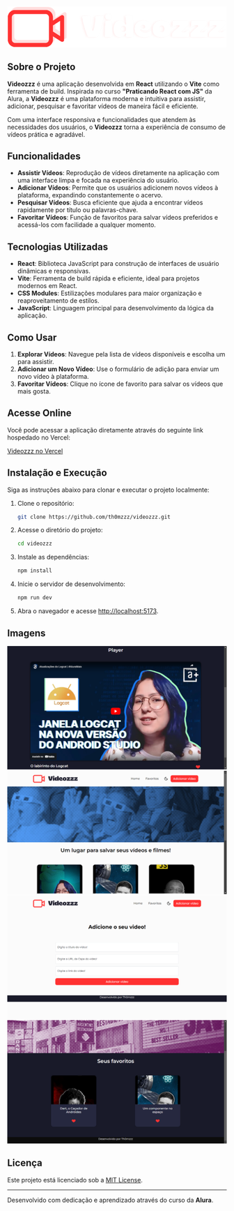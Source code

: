 <img src='/src/assets/logos/logo-dark.png'>

## Sobre o Projeto

**Videozzz** é uma aplicação desenvolvida em **React** utilizando o **Vite** como ferramenta de build. Inspirada no curso **"Praticando React com JS"** da Alura, a **Videozzz** é uma plataforma moderna e intuitiva para assistir, adicionar, pesquisar e favoritar vídeos de maneira fácil e eficiente.

Com uma interface responsiva e funcionalidades que atendem às necessidades dos usuários, o **Videozzz** torna a experiência de consumo de vídeos prática e agradável.

## Funcionalidades

- **Assistir Vídeos**: Reprodução de vídeos diretamente na aplicação com uma interface limpa e focada na experiência do usuário.
- **Adicionar Vídeos**: Permite que os usuários adicionem novos vídeos à plataforma, expandindo constantemente o acervo.
- **Pesquisar Vídeos**: Busca eficiente que ajuda a encontrar vídeos rapidamente por título ou palavras-chave.
- **Favoritar Vídeos**: Função de favoritos para salvar vídeos preferidos e acessá-los com facilidade a qualquer momento.

## Tecnologias Utilizadas

- **React**: Biblioteca JavaScript para construção de interfaces de usuário dinâmicas e responsivas.
- **Vite**: Ferramenta de build rápida e eficiente, ideal para projetos modernos em React.
- **CSS Modules**: Estilizações modulares para maior organização e reaproveitamento de estilos.
- **JavaScript**: Linguagem principal para desenvolvimento da lógica da aplicação.

## Como Usar

1. **Explorar Vídeos**: Navegue pela lista de vídeos disponíveis e escolha um para assistir.
2. **Adicionar um Novo Vídeo**: Use o formulário de adição para enviar um novo vídeo à plataforma.
3. **Favoritar Vídeos**: Clique no ícone de favorito para salvar os vídeos que mais gosta.

## Acesse Online

Você pode acessar a aplicação diretamente através do seguinte link hospedado no Vercel:

[Videozzz no Vercel](https://videozzz-nine.vercel.app/)

## Instalação e Execução

Siga as instruções abaixo para clonar e executar o projeto localmente:

1. Clone o repositório:

   ```bash
   git clone https://github.com/th0mzzz/videozzz.git
   ```

2. Acesse o diretório do projeto:

   ```bash
   cd videozzz
   ```

3. Instale as dependências:

   ```bash
   npm install
   ```

4. Inicie o servidor de desenvolvimento:

   ```bash
   npm run dev
   ```

5. Abra o navegador e acesse [http://localhost:5173](http://localhost:5173).

## Imagens
<img src='/src/assets/readme/readme-1.png'>
<img src='/src/assets/readme/readme-2.png'>
<img src='/src/assets/readme/readme-3.png'>
<img src='/src/assets/readme/readme-4.png'>

## Licença

Este projeto está licenciado sob a [MIT License](LICENSE).

---

Desenvolvido com dedicação e aprendizado através do curso da **Alura**.

